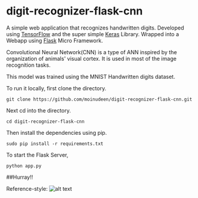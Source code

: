 # digit-recognizer-flask-cnn
A simple web application that recognizes handwritten digits. Developed using [TensorFlow](https://www.tensorflow.org/) and the super simple [Keras](http://keras.io/) Library. 
Wrapped into a Webapp using [Flask](http://flask.pocoo.org/) Micro Framework.

Convolutional Neural Network(CNN) is a type of ANN inspired by the organization of animals' visual cortex. It is used in most of the image recognition tasks.

This model was trained using the MNIST Handwritten digits dataset. 

To run it locally, first clone the directory. 

```git clone https://github.com/moinudeen/digit-recognizer-flask-cnn.git``` 

Next cd into the directory.

```cd digit-recognizer-flask-cnn```

Then install the dependencies using pip.

```sudo pip install -r requirements.txt```

To start the Flask Server,

```python app.py```

##Hurray!!

Reference-style: 
![alt text][logo]

[logo]: https://github.com/adam-p/markdown-here/raw/master/src/common/images/icon48.png "A screenshot of the app"






